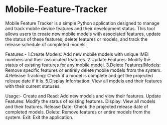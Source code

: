 # Mobile-Feature-Tracker
Mobile Feature Tracker is a simple Python application designed to manage and track mobile device features and their development status. This tool allows users to create new mobile models with associated features, update the status of these features, delete features or models, and track the release schedule of completed models.

Features:-
1.Create Models: Add new mobile models with unique IMEI numbers and their associated features.
2.Update Features: Modify the status of existing features for any mobile model.
3.Delete Features/Models: Remove specific features or entirely delete mobile models from the system.
4.Release Tracking: Check if a model is complete and get the projected release date if it is.
5.Display Information: View all models and their features with their current statuses.

Usage:-
Create and Read: Add new models and view their features.
Update Features: Modify the status of existing features.
Display: View all models and their features.
Release Date: Check the projected release date of completed models.
Delete: Remove features or entire models from the system.
Exit: Exit the application.
